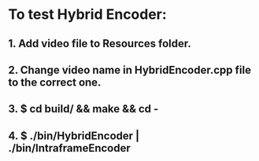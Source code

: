 # To test Hybrid Encoder:
## 1. Add video file to Resources folder.
## 2. Change video name in HybridEncoder.cpp file to the correct one.
## 3. $ cd build/ && make && cd -
## 4. $ ./bin/HybridEncoder | ./bin/IntraframeEncoder
